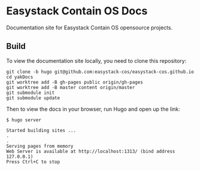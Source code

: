 # Easystack Contain OS Docs

Documentation site for Easystack Contain OS opensource projects.

## Build

To view the documentation site locally, you need to clone this repository:

```
git clone -b hugo git@github.com:easystack-cos/easystack-cos.github.io
cd yakDocs
git worktree add -B gh-pages public origin/gh-pages
git worktree add -B master content origin/master
git submodule init
git submodule update
```

Then to view the docs in your browser, run Hugo and open up the link:

```
$ hugo server

Started building sites ...
.
.
Serving pages from memory
Web Server is available at http://localhost:1313/ (bind address 127.0.0.1)
Press Ctrl+C to stop
```
